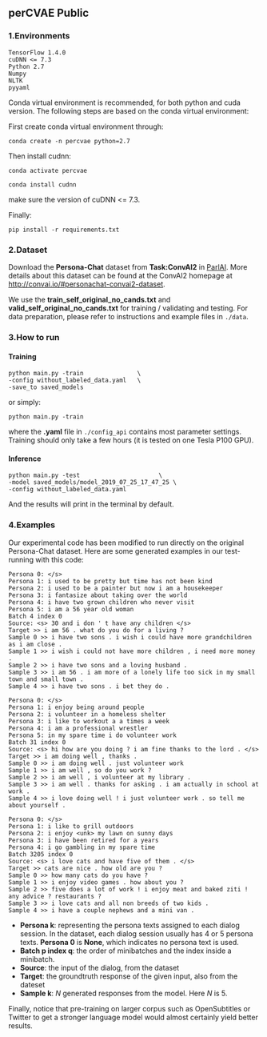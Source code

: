 ## perCVAE Public

### 1.Environments
```
TensorFlow 1.4.0
cuDNN <= 7.3
Python 2.7
Numpy
NLTK
pyyaml
```
Conda virtual environment is recommended, for both python and cuda version. The following steps are based on the conda virtual environment:

First create conda virtual environment through:

```
conda create -n percvae python=2.7
```

Then install cudnn:

```
conda activate percvae

conda install cudnn
```

make sure the version of cuDNN <= 7.3.

Finally:

```
pip install -r requirements.txt
```

### 2.Dataset
Download the **Persona-Chat** dataset from **Task:ConvAI2** in [ParlAI](https://github.com/facebookresearch/ParlAI/tree/master/parlai/tasks/convai2).
More details about this dataset can be found at the ConvAI2 homepage at <http://convai.io/#personachat-convai2-dataset>.

We use the **train\_self_original\_no\_cands.txt**
and
**valid\_self\_original\_no\_cands.txt**
for training / validating and testing. For data preparation, please refer to instructions and example files in `./data`. 

### 3.How to run
#### Training

```
python main.py -train 		        \
-config without_labeled_data.yaml 	\
-save_to saved_models
```
or simply:

```
python main.py -train
```

where the **.yaml** file in `./config_api` contains most parameter settings.
Training should only take a few hours (it is tested on one Tesla P100 GPU).

#### Inference

```
python main.py -test     	              \
-model saved_models/model_2019_07_25_17_47_25 \
-config without_labeled_data.yaml
```

And the results will print in the terminal by default.

### 4.Examples
Our experimental code has been modified to run directly on the original Persona-Chat dataset. Here are some generated examples in our test-running with this code:

```
Persona 0: </s>
Persona 1: i used to be pretty but time has not been kind
Persona 2: i used to be a painter but now i am a housekeeper
Persona 3: i fantasize about taking over the world
Persona 4: i have two grown children who never visit
Persona 5: i am a 56 year old woman
Batch 4 index 0
Source: <s> 30 and i don ' t have any children </s>
Target >> i am 56 . what do you do for a living ?
Sample 0 >> i have two sons . i wish i could have more grandchildren as i am close .
Sample 1 >> i wish i could not have more children , i need more money .
Sample 2 >> i have two sons and a loving husband .
Sample 3 >> i am 56 . i am more of a lonely life too sick in my small town and small town .
Sample 4 >> i have two sons . i bet they do .
```

```
Persona 0: </s>
Persona 1: i enjoy being around people
Persona 2: i volunteer in a homeless shelter
Persona 3: i like to workout a a times a week
Persona 4: i am a professional wrestler
Persona 5: in my spare time i do volunteer work
Batch 31 index 0
Source: <s> hi how are you doing ? i am fine thanks to the lord . </s>
Target >> i am doing well , thanks .
Sample 0 >> i am doing well . just volunteer work
Sample 1 >> i am well , so do you work ?
Sample 2 >> i am well , i volunteer at my library .
Sample 3 >> i am well . thanks for asking . i am actually in school at work .
Sample 4 >> i love doing well ! i just volunteer work . so tell me about yourself .
```

```
Persona 0: </s>
Persona 1: i like to grill outdoors
Persona 2: i enjoy <unk> my lawn on sunny days
Persona 3: i have been retired for a years
Persona 4: i go gambling in my spare time
Batch 3205 index 0
Source: <s> i love cats and have five of them . </s>
Target >> cats are nice . how old are you ?
Sample 0 >> how many cats do you have ?
Sample 1 >> i enjoy video games . how about you ?
Sample 2 >> five does a lot of work ! i enjoy meat and baked ziti ! any advice ? restaurants ?
Sample 3 >> i love cats and all non breeds of two kids .
Sample 4 >> i have a couple nephews and a mini van .
```

* **Persona k**:  representing the persona texts assigned to each dialog session. In the dataset, each dialog session usually has 4 or 5 persona texts. **Persona 0** is **None**, which indicates no persona text is used.
* **Batch p index q**:  the order of minibatches and the index inside a minibatch.
* **Source**:  the input of the dialog, from the dataset
* **Target**:  the groundtruth response of the given input, also from the dateset
* **Sample k**:  *N* generated responses from the model. Here *N* is 5.

Finally, notice that pre-training on larger corpus such as OpenSubtitles or Twitter to get a stronger language model would almost certainly yield better results.
